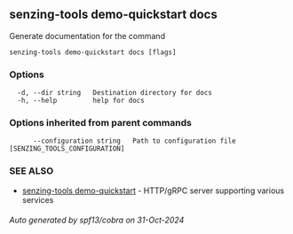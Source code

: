 ## senzing-tools demo-quickstart docs

Generate documentation for the command

```
senzing-tools demo-quickstart docs [flags]
```

### Options

```
  -d, --dir string   Destination directory for docs
  -h, --help         help for docs
```

### Options inherited from parent commands

```
      --configuration string   Path to configuration file [SENZING_TOOLS_CONFIGURATION]
```

### SEE ALSO

* [senzing-tools demo-quickstart](senzing-tools_demo-quickstart.md)	 - HTTP/gRPC server supporting various services

###### Auto generated by spf13/cobra on 31-Oct-2024
